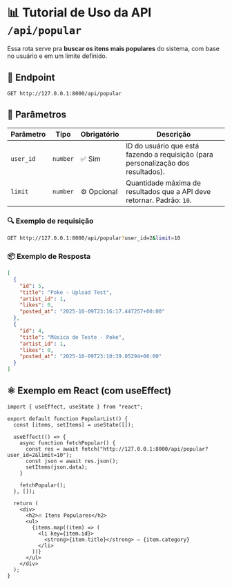 # 📊 Tutorial de Uso da API `/api/popular`

Essa rota serve pra **buscar os itens mais populares** do sistema, com base no usuário e em um limite definido.

## 🧩 Endpoint
```
GET http://127.0.0.1:8000/api/popular
```

## 🧠 Parâmetros

| Parâmetro | Tipo | Obrigatório | Descrição |
|------------|------|--------------|------------|
| `user_id`  | `number` | ✅ Sim | ID do usuário que está fazendo a requisição (para personalização dos resultados). |
| `limit`    | `number` | ⚙️ Opcional | Quantidade máxima de resultados que a API deve retornar. Padrão: `10`. |

### 🔍 Exemplo de requisição
```bash
GET http://127.0.0.1:8000/api/popular?user_id=2&limit=10
```

### 📦 Exemplo de Resposta
```json
[
  {
    "id": 5,
    "title": "Poke - Upload Test",
    "artist_id": 1,
    "likes": 0,
    "posted_at": "2025-10-09T23:16:17.447257+00:00"
  },
  {
    "id": 4,
    "title": "Música de Teste - Poke",
    "artist_id": 1,
    "likes": 0,
    "posted_at": "2025-10-09T23:10:39.05294+00:00"
  }
]
```

## ⚛️ Exemplo em React (com useEffect)
```JS
import { useEffect, useState } from "react";

export default function PopularList() {
  const [items, setItems] = useState([]);

  useEffect(() => {
    async function fetchPopular() {
      const res = await fetch("http://127.0.0.1:8000/api/popular?user_id=2&limit=10");
      const json = await res.json();
      setItems(json.data);
    }

    fetchPopular();
  }, []);

  return (
    <div>
      <h2>🔥 Itens Populares</h2>
      <ul>
        {items.map((item) => (
          <li key={item.id}>
            <strong>{item.title}</strong> — {item.category}
          </li>
        ))}
      </ul>
    </div>
  );
}
```